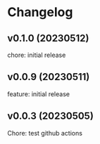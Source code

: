 # Changelog

## v0.1.0 (20230512)

chore: initial release

## v0.0.9 (20230511)

feature: initial release

## v0.0.3 (20230505)

Chore: test github actions
